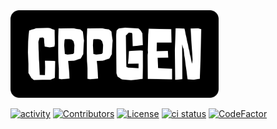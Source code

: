 <img src="https://raw.githubusercontent.com/mall1/cppgen/main/docs/logo.svg?sanitize=true" alt="CppGen Logo" style="max-width: 100%;" height="140">


[![activity](https://img.shields.io/github/commit-activity/m/mall1/cppgen)](https://github.com/mall1/cppgen/pulse) [![Contributors](https://img.shields.io/github/contributors/mall1/cppgen)](https://github.com/mall1/cppgen/graphs/contributors) [![License](https://img.shields.io/github/license/mall1/cppgen)](#license) [![ci status](https://github.com/mall1/cppgen/workflows/ci/badge.svg)](https://github.com/mall1/cppgen/actions) [![CodeFactor](https://www.codefactor.io/repository/github/mall1/cppgen/badge)](https://www.codefactor.io/repository/github/mall1/cppgen)

